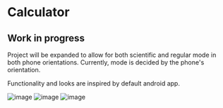 # Calculator

## Work in progress
Project will be expanded to allow for both scientific and regular mode in both phone orientations. Currently, mode is decided by the phone's orientation.


Functionality and looks are inspired by default android app.

![image](https://github.com/user-attachments/assets/d52f48b8-2949-4eab-afc0-eba0d02338af)
![image](https://github.com/user-attachments/assets/de5c0773-ff9b-4871-9ad5-0e392f5d6a88)
![image](https://github.com/user-attachments/assets/34ef7d3a-b7b2-4957-8217-b0bed16c533e)



